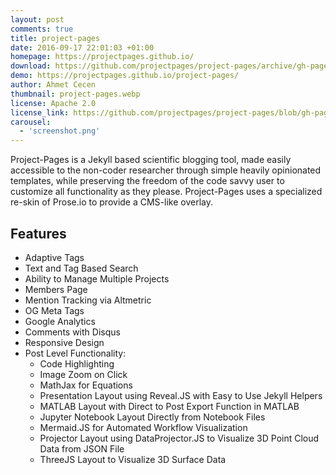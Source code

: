 ```yaml
---
layout: post
comments: true
title: project-pages
date: 2016-09-17 22:01:03 +01:00
homepage: https://projectpages.github.io/
download: https://github.com/projectpages/project-pages/archive/gh-pages.zip
demo: https://projectpages.github.io/project-pages/
author: Ahmet Cecen
thumbnail: project-pages.webp
license: Apache 2.0
license_link: https://github.com/projectpages/project-pages/blob/gh-pages/LICENSE.md
carousel:
  - 'screenshot.png'
---
```


Project-Pages is a Jekyll based scientific blogging tool, made easily accessible to the non-coder researcher through simple heavily opinionated templates, while preserving the freedom of the code savvy user to customize all functionality as they please. Project-Pages uses a specialized re-skin of Prose.io to provide a CMS-like overlay.

## Features

* Adaptive Tags
* Text and Tag Based Search
* Ability to Manage Multiple Projects
* Members Page
* Mention Tracking via Altmetric
* OG Meta Tags
* Google Analytics
* Comments with Disqus
* Responsive Design
* Post Level Functionality:
  * Code Highlighting
  * Image Zoom on Click
  * MathJax for Equations
  * Presentation Layout using Reveal.JS with Easy to Use Jekyll Helpers
  * MATLAB Layout with Direct to Post Export Function in MATLAB
  * Jupyter Notebook Layout Directly from Notebook Files
  * Mermaid.JS for Automated Workflow Visualization
  * Projector Layout using DataProjector.JS to Visualize 3D Point Cloud Data from JSON File
  * ThreeJS Layout to Visualize 3D Surface Data
